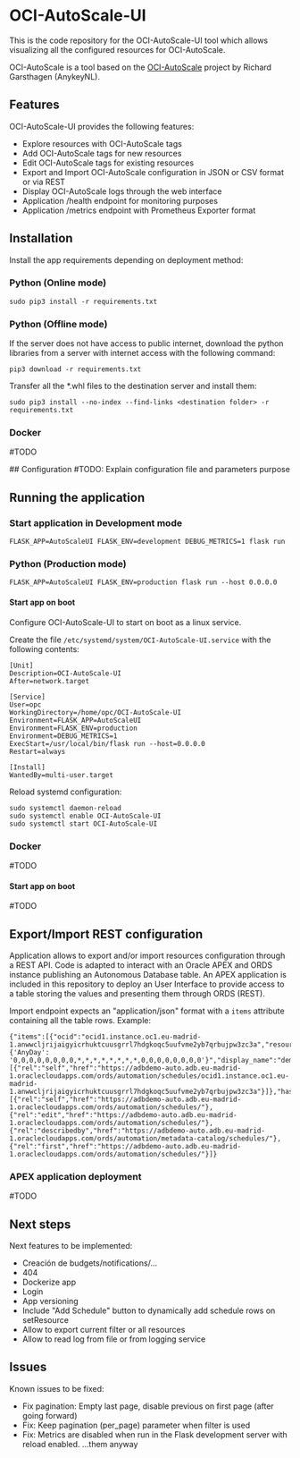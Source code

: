 # OCI-AutoScale-UI

This is the code repository for the OCI-AutoScale-UI tool which allows visualizing all the configured resources for OCI-AutoScale.

OCI-AutoScale is a tool based on the [OCI-AutoScale](https://github.com/AnykeyNL/OCI-AutoScale) project by Richard Garsthagen (AnykeyNL).

## Features

OCI-AutoScale-UI provides the following features:
- Explore resources with OCI-AutoScale tags
- Add OCI-AutoScale tags for new resources
- Edit OCI-AutoScale tags for existing resources
- Export and Import OCI-AutoScale configuration in JSON or CSV format or via REST
- Display OCI-AutoScale logs through the web interface
- Application /health endpoint for monitoring purposes
- Application /metrics endpoint with Prometheus Exporter format

## Installation

Install the app requirements depending on deployment method:

### Python (Online mode)
```
sudo pip3 install -r requirements.txt
```

### Python (Offline mode)
If the server does not have access to public internet, download the python libraries from a server with internet access with the following command:
```
pip3 download -r requirements.txt
```

Transfer all the *.whl files to the destination server and install them:
```
sudo pip3 install --no-index --find-links <destination folder> -r requirements.txt
```

### Docker
#TODO

## Configuration
#TODO: Explain configuration file and parameters purpose

## Running the application

### Start application in Development mode
```
FLASK_APP=AutoScaleUI FLASK_ENV=development DEBUG_METRICS=1 flask run
```

### Python (Production mode)
```
FLASK_APP=AutoScaleUI FLASK_ENV=production flask run --host 0.0.0.0
```

#### Start app on boot
Configure OCI-AutoScale-UI to start on boot as a linux service.

Create the file `/etc/systemd/system/OCI-AutoScale-UI.service` with the following contents:
```
[Unit]
Description=OCI-AutoScale-UI
After=network.target

[Service]
User=opc
WorkingDirectory=/home/opc/OCI-AutoScale-UI
Environment=FLASK_APP=AutoScaleUI
Environment=FLASK_ENV=production
Environment=DEBUG_METRICS=1
ExecStart=/usr/local/bin/flask run --host=0.0.0.0
Restart=always

[Install]
WantedBy=multi-user.target
```

Reload systemd configuration:
```
sudo systemctl daemon-reload
sudo systemctl enable OCI-AutoScale-UI
sudo systemctl start OCI-AutoScale-UI
```

### Docker
#TODO

#### Start app on boot
#TODO

## Export/Import REST configuration
Application allows to export and/or import resources configuration through a REST API. Code is adapted to interact with an Oracle APEX and ORDS instance publishing an Autonomous Database table.
An APEX application is included in this repository to deploy an User Interface to provide access to a table storing the values and presenting them through ORDS (REST).

Import endpoint expects an "application/json" format with a `items` attribute containing all the table rows.
Example:
```
{"items":[{"ocid":"ocid1.instance.oc1.eu-madrid-1.anwwcljrijaigyicrhuktcuusgrrl7hdgkoqc5uufvme2yb7qrbujpw3zc3a","resource_type":"Instance","schedule":"{'AnyDay': '0,0,0,0,0,0,0,0,*,*,*,*,*,*,*,*,0,0,0,0,0,0,0,0'}","display_name":"demoinstance","links":[{"rel":"self","href":"https://adbdemo-auto.adb.eu-madrid-1.oraclecloudapps.com/ords/automation/schedules/ocid1.instance.oc1.eu-madrid-1.anwwcljrijaigyicrhuktcuusgrrl7hdgkoqc5uufvme2yb7qrbujpw3zc3a"}]},"hasMore":false,"limit":25,"offset":0,"count":15,"links":[{"rel":"self","href":"https://adbdemo-auto.adb.eu-madrid-1.oraclecloudapps.com/ords/automation/schedules/"},{"rel":"edit","href":"https://adbdemo-auto.adb.eu-madrid-1.oraclecloudapps.com/ords/automation/schedules/"},{"rel":"describedby","href":"https://adbdemo-auto.adb.eu-madrid-1.oraclecloudapps.com/ords/automation/metadata-catalog/schedules/"},{"rel":"first","href":"https://adbdemo-auto.adb.eu-madrid-1.oraclecloudapps.com/ords/automation/schedules/"}]}
```

### APEX application deployment
#TODO

## Next steps
Next features to be implemented:
- Creación de budgets/notifications/...
- 404
- Dockerize app
- Login
- App versioning
- Include "Add Schedule" button to dynamically add schedule rows on setResource
- Allow to export current filter or all resources
- Allow to read log from file or from logging service

## Issues
Known issues to be fixed:
- Fix pagination: Empty last page, disable previous on first page (after going forward)
- Fix: Keep pagination (per_page) parameter when filter is used
- Fix: Metrics are disabled when run in the Flask development server with reload enabled. ...them anyway
